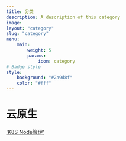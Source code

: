 ```yaml
---
title: 分类
description: A description of this category
image:
layout: "category"
slug: "category"
menu:
    main:
        weight: 5
        params: 
            icon: category
# Badge style
style:
    background: "#2a9d8f"
    color: "#fff"
---
```


# 云原生

['K8S Node管理'](https://caijemmy.github.io/p/k8s-node%E7%AE%A1%E7%90%86/)


